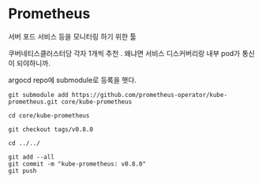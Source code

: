 # Prometheus

서버 포드 서비스 등을 모니터링 하기 위한 툴



쿠버네티스클러스터당 각자 1개씩 추천 . 왜냐면 서비스 디스커버리랑 내부 pod가 통신이 되야하니까.

argocd repo에  submodule로 등록을 햇다.



```text
git submodule add https://github.com/prometheus-operator/kube-prometheus.git core/kube-prometheus

cd core/kube-prometheus

git checkout tags/v0.8.0

cd ../../

git add --all 
git commit -m "kube-prometheus: v0.8.0" 
git push
```



